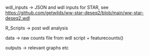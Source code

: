 wdl_inputs 
    -> JSON and wdl inputs for STAR, see https://github.com/getwilds/ww-star-deseq2/blob/main/ww-star-deseq2.wdl

R_Scripts
    -> post wdl analysis

data
    -> raw counts file from wdl script + featurecounts()

outputs
    -> relevant graphs etc


